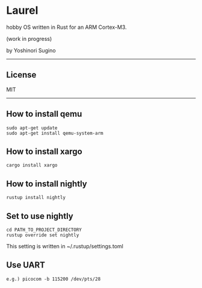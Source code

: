 # Laurel
hobby OS written in Rust for an ARM Cortex-M3.

(work in progress)

by Yoshinori Sugino

---

## License
MIT

---

## How to install qemu

    sudo apt-get update
    sudo apt-get install qemu-system-arm

## How to install xargo

    cargo install xargo

## How to install nightly

    rustup install nightly

## Set to use nightly

    cd PATH_TO_PROJECT_DIRECTORY
    rustup override set nightly

This setting is written in ~/.rustup/settings.toml

## Use UART

    e.g.) picocom -b 115200 /dev/pts/28

